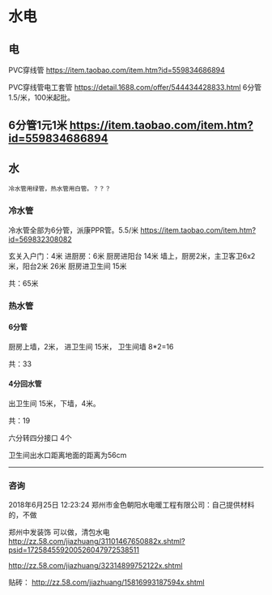 # 水电

## 电
PVC穿线管 https://item.taobao.com/item.htm?id=559834686894


PVC穿线管电工套管 https://detail.1688.com/offer/544434428833.html
6分管 1.5/米，100米起批。

6分管1元1米
https://item.taobao.com/item.htm?id=559834686894
---

## 水

    冷水管用绿管，热水管用白管。？？？

### 冷水管

冷水管全部为6分管，派康PPR管。5.5/米 https://item.taobao.com/item.htm?id=569832308082

玄关入户门：4米
进厨房：6米
厨房进阳台 14米
墙上，厨房2米，主卫客卫6x2米，阳台2米 26米
厨房进卫生间 15米

共：65米

### 热水管

#### 6分管

厨房上墙，2米，
进卫生间 15米，
卫生间墙 8*2=16

共：33

#### 4分回水管

出卫生间 15米，下墙，4米。

共：19

六分转四分接口 4个


卫生间出水口距离地面的距离为56cm

---
### 咨询

2018年6月25日 12:23:24
郑州市金色朝阳水电暖工程有限公司：自己提供材料的，不做

郑州中发装饰 可以做，清包水电
http://zz.58.com/jiazhuang/31101467650882x.shtml?psid=172584559200526047972538511


http://zz.58.com/jiazhuang/32314899752122x.shtml


贴砖：
http://zz.58.com/jiazhuang/15816993187594x.shtml